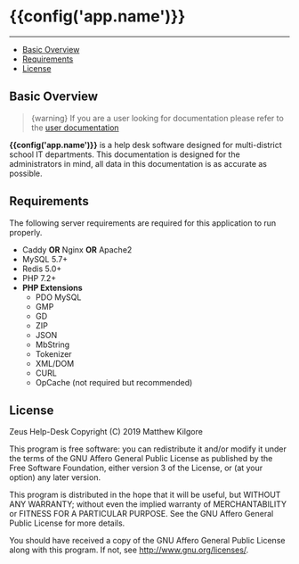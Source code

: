 # {{config('app.name')}}

---

- [Basic Overview](#basic-overview)
- [Requirements](#requirments)
- [License](#license)

<a name="basic-overview"></a>
## Basic Overview

> {warning} If you are a user looking for documentation please refer to the [user documentation](/docs/users/)

**{{config('app.name')}}** is a help desk software designed for multi-district school IT departments. This documentation is designed for the administrators in mind, all data in this documentation is as accurate as possible.

<a name="requirements"></a>
## Requirements
The following server requirements are required for this application to run properly.

- Caddy **OR** Nginx **OR** Apache2
- MySQL 5.7+
- Redis 5.0+
- PHP 7.2+
- **PHP Extensions**
    - PDO MySQL
    - GMP
    - GD
    - ZIP
    - JSON
    - MbString
    - Tokenizer
    - XML/DOM
    - CURL
    - OpCache (not required but recommended)

<a name="license"></a>
## License

Zeus Help-Desk 
Copyright (C) 2019 Matthew Kilgore

This program is free software: you can redistribute it and/or modify
it under the terms of the GNU Affero General Public License as published by
the Free Software Foundation, either version 3 of the License, or
(at your option) any later version.

This program is distributed in the hope that it will be useful,
but WITHOUT ANY WARRANTY; without even the implied warranty of
MERCHANTABILITY or FITNESS FOR A PARTICULAR PURPOSE.  See the
GNU Affero General Public License for more details.

You should have received a copy of the GNU Affero General Public License
along with this program.  If not, see <http://www.gnu.org/licenses/>.